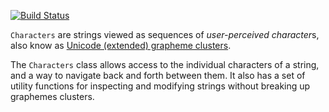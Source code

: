 [![Build Status](https://travis-ci.org/dart-lang/characters.svg?branch=master)](https://travis-ci.org/dart-lang/characters)

`Characters` are strings viewed as sequences of *user-perceived character*s,
also know as [Unicode (extended) grapheme clusters](https://unicode.org/reports/tr29/#Grapheme_Cluster_Boundaries).

The `Characters` class allows access to the individual characters of a string, 
and a way to navigate back and forth between them.
It also has a set of utility functions for inspecting and modifying strings 
without breaking up graphemes clusters.
